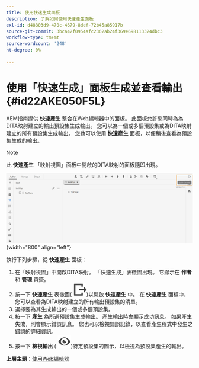```yaml
---
title: 使用快速生成面板
description: 了解如何使用快速產生面板
exl-id: d48803d9-470c-4679-8def-72b45a85917b
source-git-commit: 3bca42f0954afc2362ab24f369e698113324dbc3
workflow-type: tm+mt
source-wordcount: '248'
ht-degree: 0%

---
```


# 使用「快速生成」面板生成並查看輸出 {#id22AKE050F5L}

AEM指南提供 **快速產生** 整合在Web編輯器中的面板。 此面板允許您同時為為DITA映射建立的輸出預設集生成輸出。 您可以為一個或多個預設集或為DITA映射建立的所有預設集生成輸出。 您也可以使用 **快速產生** 面板，以便稍後查看為預設集生成的輸出。

>[!NOTE]
>
> 此 **快速產生** 「映射視圖」面板中開啟的DITA映射的面板隨即出現。

![](images/quick-generate-map-view.png){width="800" align="left"}

執行下列步驟，從 **快速產生** 面板：

1. 在「映射視圖」中開啟DITA映射。 「快速生成」表徵圖出現。 它顯示在 **作者** 和 **管理** 頁簽。
1. 按一下 **快速產生** 表徵圖\( ![](images/quick-generate-icon.svg)\)以開啟 **快速產生** 中。 在 **快速產生** 面板中，您可以查看為DITA映射建立的所有輸出預設集的清單。
1. 選擇要為其生成輸出的一個或多個預設集。
1. 按一下 **產生** 為所選預設集生成輸出。 產生輸出時會顯示成功訊息。 如果產生失敗，則會顯示錯誤訊息。 您也可以檢視錯誤記錄，以查看產生程式中發生之錯誤的詳細資訊。
1. 按一下 **檢視輸出** \( ![](images/view-output-icon.svg)\)特定預設集的圖示，以檢視為預設集產生的輸出。

**上層主題：**[&#x200B;使用Web編輯器](web-editor.md)
